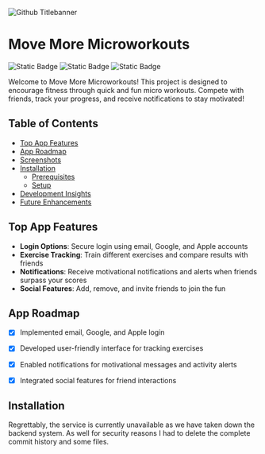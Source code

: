 ![Github Titlebanner](https://github.com/danielmrrk/movemore/blob/main/assets/move-more-display.png)

# Move More Microworkouts

<p align="left">
  <img alt="Static Badge" src="https://hits.dwyl.com/yourusername/MoveMoreMicroworkouts.svg?style=flat-square">
  <img alt="Static Badge" src="https://img.shields.io/badge/FUN-100_%25-blue">
  <img alt="Static Badge" src="https://img.shields.io/badge/License-MIT-red">
</p>

Welcome to Move More Microworkouts! This project is designed to encourage fitness through quick and fun micro workouts. Compete with friends, track your progress, and receive notifications to stay motivated!

## Table of Contents

- [Top App Features](#top-app-features)
- [App Roadmap](#app-roadmap)
- [Screenshots](#screenshots)
- [Installation](#installation)
  - [Prerequisites](#prerequisites)
  - [Setup](#setup)
- [Development Insights](#development-insights)
- [Future Enhancements](#future-enhancements)

## Top App Features

- **Login Options**: Secure login using email, Google, and Apple accounts
- **Exercise Tracking**: Train different exercises and compare results with friends
- **Notifications**: Receive motivational notifications and alerts when friends surpass your scores
- **Social Features**: Add, remove, and invite friends to join the fun

## App Roadmap

- [x] Implemented email, Google, and Apple login
- [x] Developed user-friendly interface for tracking exercises
- [x] Enabled notifications for motivational messages and activity alerts
- [x] Integrated social features for friend interactions



## Installation

Regrettably, the service is currently unavailable as we have taken down the backend system. 
As well for security reasons I had to delete the complete commit history and some files.
